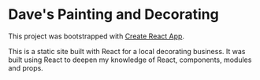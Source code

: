 # Dave's Painting and Decorating

This project was bootstrapped with [Create React App](https://github.com/facebook/create-react-app).
 
This is a static site built with React for a local decorating business. It was built using React to deepen my knowledge of React, components, modules and props. 
